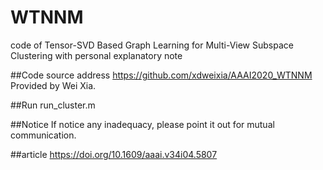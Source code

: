 # WTNNM
code of Tensor-SVD Based Graph Learning for Multi-View Subspace Clustering with personal explanatory note

##Code source address
https://github.com/xdweixia/AAAI2020_WTNNM   Provided by Wei Xia.

##Run
run_cluster.m

##Notice
If notice any inadequacy, please point it out for mutual communication. 

##article
https://doi.org/10.1609/aaai.v34i04.5807
